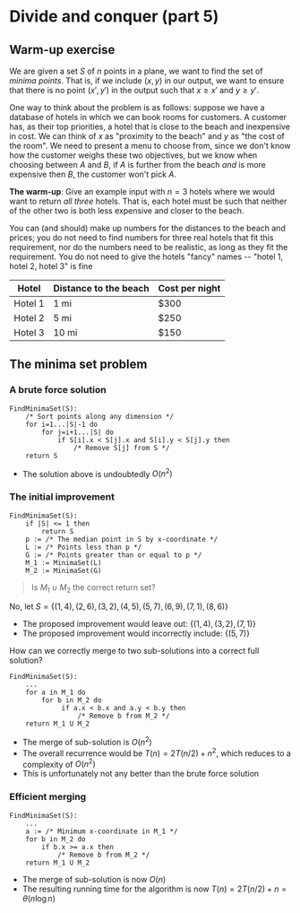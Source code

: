 # Divide and conquer (part 5)

## Warm-up exercise

We are given a set $S$ of $n$ points in a plane, we want to find the set of *minima points*. That is, if we include $(x, y)$ in our output, we want to ensure that there is no point $(x', y')$ in the output such that $x \ge x'$ and $y \ge y'$.

One way to think about the problem is as follows: suppose we have a database of hotels in which we can book rooms for customers. A customer has, as their top priorities, a hotel that is close to the beach and inexpensive in cost. We can think of $x$ as "proximity to the beach" and $y$ as "the cost of the room". We need to present a menu to choose from, since we don't know how the customer weighs these two objectives, but we know when choosing between $A$ and $B$, if $A$ is further from the beach *and* is more expensive then $B$, the customer won't pick $A$.

**The warm-up**: Give an example input with $n = 3$ hotels where we would want to return *all three* hotels. That is, each hotel must be such that neither of the other two is both less expensive and closer to the beach.

You can (and should) make up numbers for the distances to the beach and prices; you do not need to find numbers for three real hotels that fit this requirement, nor do the numbers need to be realistic, as long as they fit the requirement. You do not need to give the hotels "fancy" names -- "hotel 1, hotel 2, hotel 3" is fine

| Hotel | Distance to the beach | Cost per night |
| ----- | --------------------- | -------------- |
| Hotel 1 | 1 mi | $300 |
| Hotel 2 | 5 mi | $250 |
| Hotel 3 | 10 mi | $150 |

## The minima set problem

### A brute force solution

```
FindMinimaSet(S):
    /* Sort points along any dimension */
    for i=1...|S|-1 do
        for j=i+1...|S| do
            if S[i].x < S[j].x and S[i].y < S[j].y then
                /* Remove S[j] from S */
    return S
```

- The solution above is undoubtedly $O(n^{2})$

### The initial improvement

```
FindMinimaSet(S):
    if |S| <= 1 then
        return S
    p := /* The median point in S by x-coordinate */
    L := /* Points less than p */
    G := /* Points greater than or equal to p */
    M_1 := MinimaSet(L)
    M_2 := MinimaSet(G)
```

> Is $M_{1} \cup M_{2}$ the correct return set? 

No, let $S = \{ (1, 4),\, (2, 6),\, (3, 2),\, (4, 5),\, (5, 7),\, (6, 9),\, (7, 1),\, (8, 6) \}$

- The proposed improvement would leave out: $\{ (1, 4),\, (3, 2),\, (7, 1) \}$
- The proposed improvement would incorrectly include: $\{ (5, 7) \}$

How can we correctly merge to two sub-solutions into a correct full solution?

```
FindMinimaSet(S):
    ...
    for a in M_1 do
        for b in M_2 do
             if a.x < b.x and a.y < b.y then
                 /* Remove b from M_2 */
    return M_1 U M_2
```

- The merge of sub-solution is $O(n^{2})$
- The overall recurrence would be $T(n) = 2T(n/2) + n^{2}$, which reduces to a complexity of $O(n^{2})$
- This is unfortunately not any better than the brute force solution

### Efficient merging

```
FindMinimaSet(S):
    ...
    a := /* Minimum x-coordinate in M_1 */
    for b in M_2 do
        if b.x >= a.x then
            /* Remove b from M_2 */
    return M_1 U M_2
```

- The merge of sub-solution is now $O(n)$
- The resulting running time for the algorithm is now $T(n) = 2T(n/2) + n = \theta(n \log n)$